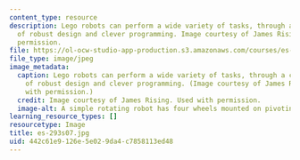 ```yaml
---
content_type: resource
description: Lego robots can perform a wide variety of tasks, through a combination
  of robust design and clever programming. Image courtesy of James Rising. Used with
  permission.
file: https://ol-ocw-studio-app-production.s3.amazonaws.com/courses/es-293-lego-robotics-spring-2007/442c61e9126e5e029da4c7858113ed48_es-293s07.jpg
file_type: image/jpeg
image_metadata:
  caption: Lego robots can perform a wide variety of tasks, through a combination
    of robust design and clever programming. (Image courtesy of James Rising. Used
    with permission.)
  credit: Image courtesy of James Rising. Used with permission.
  image-alt: A simple rotating robot has four wheels mounted on pivoting arms.
learning_resource_types: []
resourcetype: Image
title: es-293s07.jpg
uid: 442c61e9-126e-5e02-9da4-c7858113ed48
---
```


